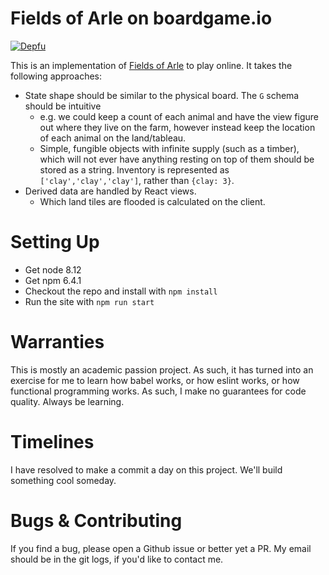 # Fields of Arle on boardgame.io

[![Depfu](https://badges.depfu.com/badges/ede82a33ca142bfe99428710696ad9b3/overview.svg)](https://depfu.com/github/philihp/fields-of-arle?project_id=5793)

This is an implementation of [Fields of Arle](https://boardgamegeek.com/boardgame/159675/fields-arle) to play online. It takes the following approaches:

* State shape should be similar to the physical board. The `G` schema should be intuitive
  * e.g. we could keep a count of each animal and have the view figure out where they live on the farm, however
    instead keep the location of each animal on the land/tableau.
  * Simple, fungible objects with infinite supply (such as a timber), which will not ever have anything resting on
    top of them should be stored as a string. Inventory is represented as `['clay','clay','clay']`, rather than
    `{clay: 3}`.
* Derived data are handled by React views.
  * Which land tiles are flooded is calculated on the client.
  
# Setting Up

* Get node 8.12
* Get npm 6.4.1
* Checkout the repo and install with `npm install`
* Run the site with `npm run start`

# Warranties

This is mostly an academic passion project. As such, it has turned into an exercise for me to learn how babel works, or how
eslint works, or how functional programming works. As such, I make no guarantees for code quality. Always be learning.

# Timelines

I have resolved to make a commit a day on this project. We'll build something cool someday.

# Bugs & Contributing

If you find a bug, please open a Github issue or better yet a PR. My email should be in the git logs, if you'd like to
contact me.

